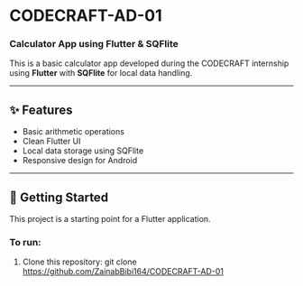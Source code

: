 ﻿# CODECRAFT-AD-01

### Calculator App using Flutter & SQFlite

This is a basic calculator app developed during the CODECRAFT internship using **Flutter** with **SQFlite** for local data handling.

---

## ✨ Features

- Basic arithmetic operations
- Clean Flutter UI
- Local data storage using SQFlite
- Responsive design for Android

---

## 🚀 Getting Started

This project is a starting point for a Flutter application.

### To run:

1. Clone this repository:
   git clone https://github.com/ZainabBibi164/CODECRAFT-AD-01